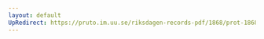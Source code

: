 ```yaml
---
layout: default
UpRedirect: https://pruto.im.uu.se/riksdagen-records-pdf/1868/prot-1868--fk--408/prot-1868--fk--408_059.pdf
---
```

